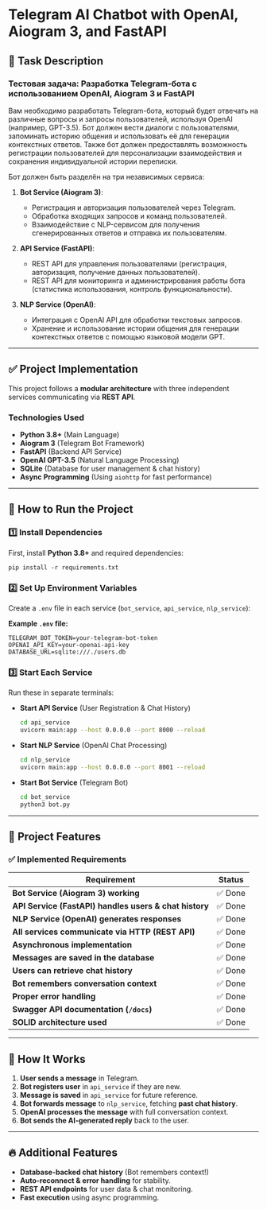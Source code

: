 # Telegram AI Chatbot with OpenAI, Aiogram 3, and FastAPI

## 📌 Task Description

### **Тестовая задача: Разработка Telegram-бота с использованием OpenAI, Aiogram 3 и FastAPI**

Вам необходимо разработать Telegram-бота, который будет отвечать на различные вопросы и запросы пользователей, используя OpenAI (например, GPT-3.5). Бот должен вести диалоги с пользователями, запоминать историю общения и использовать её для генерации контекстных ответов. Также бот должен предоставлять возможность регистрации пользователей для персонализации взаимодействия и сохранения индивидуальной истории переписки.

Бот должен быть разделён на три независимых сервиса:

1. **Bot Service (Aiogram 3)**:

   - Регистрация и авторизация пользователей через Telegram.
   - Обработка входящих запросов и команд пользователей.
   - Взаимодействие с NLP-сервисом для получения сгенерированных ответов и отправка их пользователям.

2. **API Service (FastAPI)**:

   - REST API для управления пользователями (регистрация, авторизация, получение данных пользователей).
   - REST API для мониторинга и администрирования работы бота (статистика использования, контроль функциональности).

3. **NLP Service (OpenAI)**:
   - Интеграция с OpenAI API для обработки текстовых запросов.
   - Хранение и использование истории общения для генерации контекстных ответов с помощью языковой модели GPT.

---

## ✅ **Project Implementation**

This project follows a **modular architecture** with three independent services communicating via **REST API**.

### **Technologies Used**

- **Python 3.8+** (Main Language)
- **Aiogram 3** (Telegram Bot Framework)
- **FastAPI** (Backend API Service)
- **OpenAI GPT-3.5** (Natural Language Processing)
- **SQLite** (Database for user management & chat history)
- **Async Programming** (Using `aiohttp` for fast performance)

---

## 🚀 **How to Run the Project**

### **1️⃣ Install Dependencies**

First, install **Python 3.8+** and required dependencies:

`pip install -r requirements.txt`

### **2️⃣ Set Up Environment Variables**

Create a `.env` file in each service (`bot_service`, `api_service`, `nlp_service`):

**Example `.env` file:**

```
TELEGRAM_BOT_TOKEN=your-telegram-bot-token
OPENAI_API_KEY=your-openai-api-key
DATABASE_URL=sqlite:///./users.db
```

### **3️⃣ Start Each Service**

Run these in separate terminals:

- **Start API Service** (User Registration & Chat History)

  ```sh
  cd api_service
  uvicorn main:app --host 0.0.0.0 --port 8000 --reload
  ```

- **Start NLP Service** (OpenAI Chat Processing)

  ```sh
  cd nlp_service
  uvicorn main:app --host 0.0.0.0 --port 8001 --reload
  ```

- **Start Bot Service** (Telegram Bot)
  ```sh
  cd bot_service
  python3 bot.py
  ```

---

## 🎯 **Project Features**

### ✅ **Implemented Requirements**

| **Requirement**                                        | **Status** |
| ------------------------------------------------------ | ---------- |
| **Bot Service (Aiogram 3) working**                    | ✅ Done    |
| **API Service (FastAPI) handles users & chat history** | ✅ Done    |
| **NLP Service (OpenAI) generates responses**           | ✅ Done    |
| **All services communicate via HTTP (REST API)**       | ✅ Done    |
| **Asynchronous implementation**                        | ✅ Done    |
| **Messages are saved in the database**                 | ✅ Done    |
| **Users can retrieve chat history**                    | ✅ Done    |
| **Bot remembers conversation context**                 | ✅ Done    |
| **Proper error handling**                              | ✅ Done    |
| **Swagger API documentation (`/docs`)**                | ✅ Done    |
| **SOLID architecture used**                            | ✅ Done    |

---

## 📝 **How It Works**

1. **User sends a message** in Telegram.
2. **Bot registers user** in `api_service` if they are new.
3. **Message is saved** in `api_service` for future reference.
4. **Bot forwards message** to `nlp_service`, fetching **past chat history**.
5. **OpenAI processes the message** with full conversation context.
6. **Bot sends the AI-generated reply** back to the user.

---

## 🔥 **Additional Features**

- **Database-backed chat history** (Bot remembers context!)
- **Auto-reconnect & error handling** for stability.
- **REST API endpoints** for user data & chat monitoring.
- **Fast execution** using async programming.
